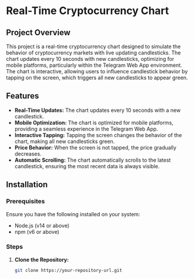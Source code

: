 # Real-Time Cryptocurrency Chart

## Project Overview

This project is a real-time cryptocurrency chart designed to simulate the behavior of cryptocurrency markets with live updating candlesticks. The chart updates every 10 seconds with new candlesticks, optimizing for mobile platforms, particularly within the Telegram Web App environment. The chart is interactive, allowing users to influence candlestick behavior by tapping on the screen, which triggers all new candlesticks to appear green.

## Features

- **Real-Time Updates:** The chart updates every 10 seconds with a new candlestick.
- **Mobile Optimization:** The chart is optimized for mobile platforms, providing a seamless experience in the Telegram Web App.
- **Interactive Tapping:** Tapping the screen changes the behavior of the chart, making all new candlesticks green.
- **Price Behavior:** When the screen is not tapped, the price gradually decreases.
- **Automatic Scrolling:** The chart automatically scrolls to the latest candlestick, ensuring the most recent data is always visible.

## Installation

### Prerequisites

Ensure you have the following installed on your system:
- Node.js (v14 or above)
- npm (v6 or above)

### Steps

1. **Clone the Repository:**
   ```bash
   git clone https://your-repository-url.git

